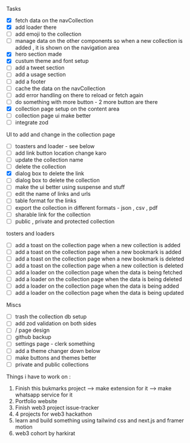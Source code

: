 Tasks

- [x] fetch data on the navCollection
- [x] add loader there
- [ ] add emoji to the collection
- [ ] manage data on the other components so when a new collection is added , it is shown on the navigation area
- [x] hero section made
- [x] custum theme and font setup
- [ ] add a tweet section
- [ ] add a usage section
- [ ] add a footer
- [ ] cache the data on the navCollection
- [ ] add error handling on there to reload or fetch again
- [ ] do something with more button - 2 more button are there
- [x] collection page setup on the content area
- [ ] collection page ui make better
- [ ] integrate zod

UI to add and change in the collection page

- [ ] toasters and loader - see below
- [ ] add link button location change karo
- [ ] update the collection name
- [ ] delete the collection
- [x] dialog box to delete the link
- [ ] dialog box to delete the collection
- [ ] make the ui better using suspense and stuff
- [ ] edit the name of links and urls
- [ ] table format for the links
- [ ] export the collection in different formats - json , csv , pdf
- [ ] sharable link for the collection
- [ ] public , private and protected collection

tosters and loaders

- [ ] add a toast on the collection page when a new collection is added
- [ ] add a toast on the collection page when a new bookmark is added
- [ ] add a toast on the collection page when a new bookmark is deleted
- [ ] add a toast on the collection page when a new collection is deleted
- [ ] add a loader on the collection page when the data is being fetched
- [ ] add a loader on the collection page when the data is being deleted
- [ ] add a loader on the collection page when the data is being added
- [ ] add a loader on the collection page when the data is being updated

Miscs

- [ ] trash the collection db setup
- [ ] add zod validation on both sides
- [ ] / page design
- [ ] github backup
- [ ] settings page - clerk something
- [ ] add a theme changer down below
- [ ] make buttons and themes better
- [ ] private and public collections

Things i have to work on :

1. Finish this bukmarks project --> make extension for it --> make whatsapp service for it
2. Portfolio website
3. Finish web3 project issue-tracker
4. 4 projects for web3 hackathon
5. learn and build something using tailwind css and next.js and framer motion
6. web3 cohort by harkirat
